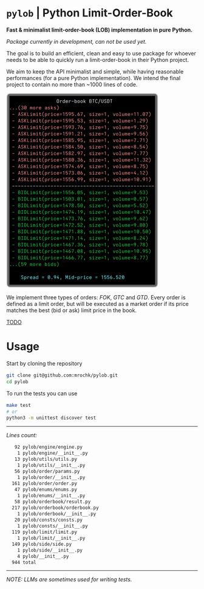 # `pylob` | Python Limit-Order-Book
**Fast &amp; minimalist limit-order-book (LOB) implementation in pure Python.**

*Package currently in development, can not be used yet.*

The goal is to build an efficient, clean and easy to use package for whoever needs to be able to quickly run a limit-order-book in their Python project. 

We aim to keep the API minimalist and simple, while having reasonable performances (for a pure Python implementation). We intend the final project to contain no more than ~1000 lines of code.

<img src="ss.png" width=400>

We implement three types of orders: *FOK*, *GTC* and *GTD*. Every order is defined as a limit order, but will be executed as a market order if its price matches the best (bid or ask) limit price in the book.

<a href="TODO.md">TODO</a>

# Usage

Start by cloning the repository
```bash
git clone git@github.com:mrochk/pylob.git
cd pylob
```

To run the tests you can use
```bash
make test
# or
python3 -m unittest discover test
```

***

*Lines count:*
```
   92 pylob/engine/engine.py
    1 pylob/engine/__init__.py
   13 pylob/utils/utils.py
    1 pylob/utils/__init__.py
   56 pylob/order/params.py
    1 pylob/order/__init__.py
  161 pylob/order/order.py
   47 pylob/enums/enums.py
    1 pylob/enums/__init__.py
   58 pylob/orderbook/result.py
  217 pylob/orderbook/orderbook.py
    1 pylob/orderbook/__init__.py
   20 pylob/consts/consts.py
    1 pylob/consts/__init__.py
  119 pylob/limit/limit.py
    1 pylob/limit/__init__.py
  149 pylob/side/side.py
    1 pylob/side/__init__.py
    4 pylob/__init__.py
  944 total
```

***

*NOTE: LLMs are sometimes used for writing tests.*
